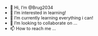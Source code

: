 - 👋 Hi, I’m @Brug2034
- 👀 I’m interested in learning!
- 🌱 I’m currently learning everything i can!
- 💞️ I’m looking to collaborate on ...
- 📫 How to reach me ...

<!---
Brug2034/Brug2034 is a ✨ special ✨ repository because its `README.md` (this file) appears on your GitHub profile.
You can click the Preview link to take a look at your changes.
--->
